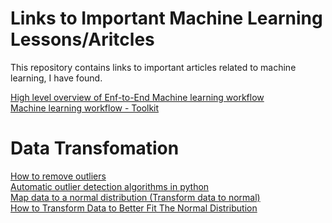 # Links to Important Machine Learning Lessons/Aritcles
This repository contains links to important articles related to machine learning, I have found.

[High level overview of Enf-to-End Machine learning workflow](https://ml-ops.org/content/end-to-end-ml-workflow#model-deployment)<br>
[Machine learning workflow - Toolkit](https://cloud.google.com/ai-platform/docs/ml-solutions-overview)<br>

# Data Transfomation
[How to remove outliers](https://machinelearningmastery.com/how-to-use-statistics-to-identify-outliers-in-data/)<br>
[Automatic outlier detection algorithms in python](https://machinelearningmastery.com/model-based-outlier-detection-and-removal-in-python/)<br>
[Map data to a normal distribution (Transform data to normal)](https://scikit-learn.org/stable/auto_examples/preprocessing/plot_map_data_to_normal.html)<br>
[How to Transform Data to Better Fit The Normal Distribution](https://machinelearningmastery.com/how-to-transform-data-to-fit-the-normal-distribution/)

